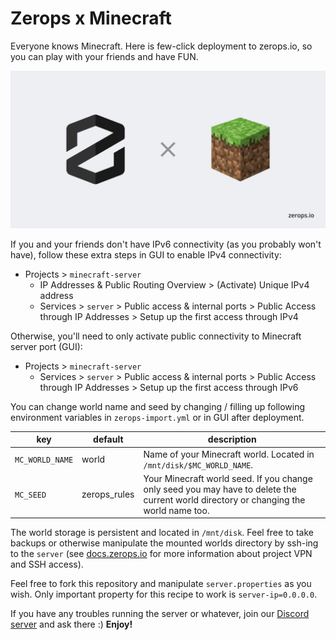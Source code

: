 # Zerops x Minecraft

Everyone knows Minecraft. Here is few-click deployment to zerops.io, so you can play with your friends and have FUN.


![minecraft](https://github.com/zeropsio/recipe-shared-assets/blob/main/covers/png/cover-minecraft.png)


If you and your friends don't have IPv6 connectivity (as you probably won't have), follow these extra steps in GUI to enable
IPv4 connectivity:

- Projects > `minecraft-server`
    - IP Addresses & Public Routing Overview > (Activate) Unique IPv4 address
    - Services > `server` > Public access & internal ports > Public Access through IP Addresses > Setup up the first
      access through IPv4

Otherwise, you'll need to only activate public connectivity to Minecraft server port (GUI):

- Projects > `minecraft-server`
  - Services > `server` > Public access & internal ports > Public Access through IP Addresses > Setup up the first
    access through IPv6

You can change world name and seed by changing / filling up following environment variables in `zerops-import.yml` or in
GUI after deployment.

| key             | default      | description                                                                                                                           |
|-----------------|--------------|---------------------------------------------------------------------------------------------------------------------------------------|
| `MC_WORLD_NAME` | world        | Name of your Minecraft world. Located in `/mnt/disk/$MC_WORLD_NAME`.                                                                  |
| `MC_SEED`       | zerops_rules | Your Minecraft world seed. If you change only seed you may have to delete the current world directory or changing the world name too. |

The world storage is persistent and located in `/mnt/disk`. Feel free to take backups or otherwise manipulate the mounted worlds directory by ssh-ing to the `server` (see [docs.zerops.io](https://docs.zerops.io) for more information about project VPN and SSH access).

Feel free to fork this repository and manipulate `server.properties` as you wish. Only important property for this recipe to work is `server-ip=0.0.0.0`. 

If you have any troubles running the server or whatever, join our [Discord server](https://discord.gg/WDvCZ54) and ask there :) **Enjoy!**
